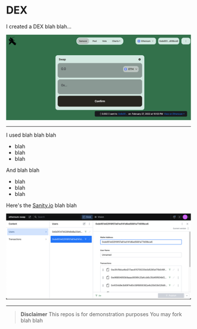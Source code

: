 # DEX

I created a DEX blah blah...

![DEX-screenshot](/DEX3.png)


------------------------------------------------------------------------------------------------------------------------

I used blah blah blah

* blah
* blah
* blah

And blah blah

* blah 
* blah
* blah

Here's the [Sanity.io](https://www.sanity.io/) blah blah

![Sanity-users](/DEX2.png)

-------------------------------------------------------------------

> **Disclaimer**
> This repos is for demonstration purposes
> You may fork blah blah

